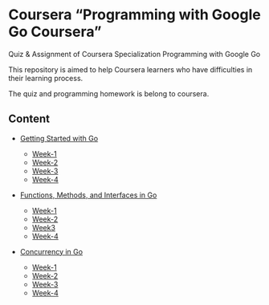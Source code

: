 # Coursera “Programming with Google Go Coursera”

Quiz & Assignment of Coursera Specialization Programming with Google Go

This repository is aimed to help Coursera learners who have difficulties in their learning process.

The quiz and programming homework is belong to coursera.

## Content
- [Getting Started with Go](https://github.com/AmitVermaDce/Programming-with-Google-Go-Coursera-Specialization/tree/main/1.%20Getting%20Started%20with%20Go)
    - [Week-1](https://github.com/AmitVermaDce/Programming-with-Google-Go-Coursera-Specialization/tree/main/1.%20Getting%20Started%20with%20Go/Week-1)
    - [Week-2](https://github.com/AmitVermaDce/Programming-with-Google-Go-Coursera-Specialization/tree/main/1.%20Getting%20Started%20with%20Go/Week-2)
    - [Week-3](https://github.com/AmitVermaDce/Programming-with-Google-Go-Coursera-Specialization/tree/main/1.%20Getting%20Started%20with%20Go/Week-3)
    - [Week-4](https://github.com/AmitVermaDce/Programming-with-Google-Go-Coursera-Specialization/tree/main/1.%20Getting%20Started%20with%20Go/Week-4)

- [Functions, Methods, and Interfaces in Go](https://github.com/AmitVermaDce/Programming-with-Google-Go-Coursera-Specialization/tree/main/2.%20Functions%2C%20Methods%2C%20and%20Interfaces%20in%20Go)
    - [Week-1](https://github.com/AmitVermaDce/Programming-with-Google-Go-Coursera-Specialization/tree/main/2.%20Functions%2C%20Methods%2C%20and%20Interfaces%20in%20Go/Week-1)
    - [Week-2](https://github.com/AmitVermaDce/Programming-with-Google-Go-Coursera-Specialization/tree/main/2.%20Functions%2C%20Methods%2C%20and%20Interfaces%20in%20Go/Week-2)
    - [Week3](https://github.com/AmitVermaDce/Programming-with-Google-Go-Coursera-Specialization/tree/main/2.%20Functions%2C%20Methods%2C%20and%20Interfaces%20in%20Go/Week-3)
    - [Week-4](https://github.com/AmitVermaDce/Programming-with-Google-Go-Coursera-Specialization/tree/main/2.%20Functions%2C%20Methods%2C%20and%20Interfaces%20in%20Go/Week-4)

- [Concurrency in Go](https://github.com/AmitVermaDce/Programming-with-Google-Go-Coursera-Specialization/tree/main/3.%20Concurrency%20in%20Go)
    - [Week-1](https://github.com/AmitVermaDce/Programming-with-Google-Go-Coursera-Specialization/tree/main/3.%20Concurrency%20in%20Go/Week-1)
    - [Week-2](https://github.com/AmitVermaDce/Programming-with-Google-Go-Coursera-Specialization/tree/main/3.%20Concurrency%20in%20Go/Week-2)
    - [Week-3](https://github.com/AmitVermaDce/Programming-with-Google-Go-Coursera-Specialization/tree/main/3.%20Concurrency%20in%20Go/Week-3)
    - [Week-4](https://github.com/AmitVermaDce/Programming-with-Google-Go-Coursera-Specialization/tree/main/3.%20Concurrency%20in%20Go/Week-4)

